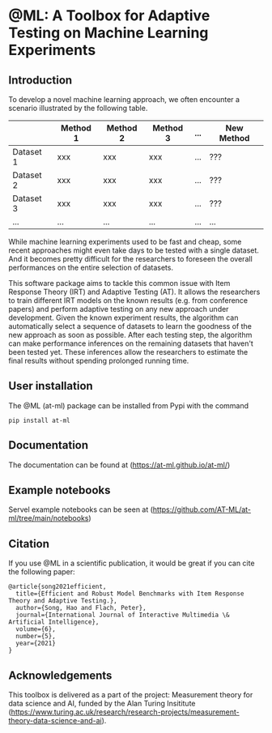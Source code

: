 # @ML: A Toolbox for Adaptive Testing on Machine Learning Experiments

Introduction
------------

To develop a novel machine learning approach, we often encounter a scenario illustrated by the following table.


|             | Method 1    | Method 2   | Method 3   | ...        | New Method |
| ----------- | ----------- | ---------- | ---------- | ---------- | ---------- |
| Dataset 1   | xxx         | xxx        | xxx        | ...        | ???        |
| Dataset 2   | xxx         | xxx        | xxx        | ...        | ???        |
| Dataset 3   | xxx         | xxx        | xxx        | ...        | ???        |
| ...         | ...         | ...        | ...        | ...        | ...        |

While machine learning experiments used to be fast and cheap, some recent approaches might even take days to be tested with a single dataset.
And it becomes pretty difficult for the researchers to foreseen the overall performances on the entire selection of datasets.

This software package aims to tackle this common issue with Item Response Theory (IRT) and Adaptive Testing (AT). 
It allows the researchers to train different IRT models on the known results (e.g. from conference papers) and perform adaptive testing on any new approach under development.
Given the known experiment results, the algorithm can automatically select a sequence of datasets to learn the goodness of the new approach as soon as possible.
After each testing step, the algorithm can make performance inferences on the remaining datasets that haven't been tested yet.
These inferences allow the researchers to estimate the final results without spending prolonged running time.


User installation
-----------------

The @ML (at-ml) package can be installed from Pypi with the command

```
pip install at-ml
```

Documentation
-------------

The documentation can be found at (https://at-ml.github.io/at-ml/)

Example notebooks
-----------------

Servel example notebooks can be seen at (https://github.com/AT-ML/at-ml/tree/main/notebooks)

Citation
--------

If you use @ML in a scientific publication, it would be great if you can cite the following paper:

```
@article{song2021efficient,
  title={Efficient and Robust Model Benchmarks with Item Response Theory and Adaptive Testing.},
  author={Song, Hao and Flach, Peter},
  journal={International Journal of Interactive Multimedia \& Artificial Intelligence},
  volume={6},
  number={5},
  year={2021}
}
```

Acknowledgements
----------------

This toolbox is delivered as a part of the project: Measurement theory for data science and AI, funded by the Alan Turing Insititute (https://www.turing.ac.uk/research/research-projects/measurement-theory-data-science-and-ai). 
